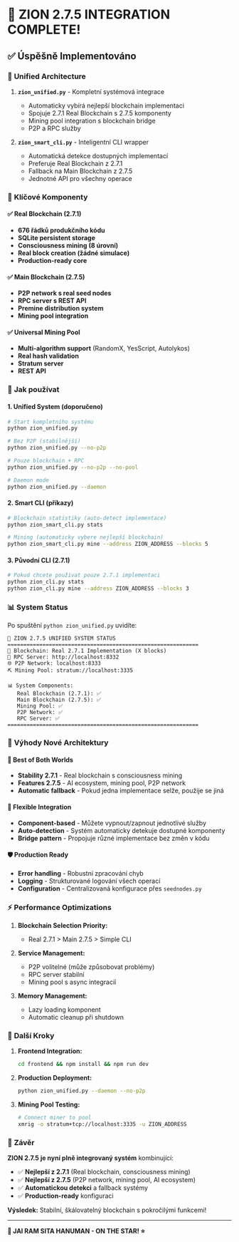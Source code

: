# 🎉 ZION 2.7.5 INTEGRATION COMPLETE!

## ✅ **Úspěšně Implementováno**

### 🚀 **Unified Architecture**
1. **`zion_unified.py`** - Kompletní systémová integrace
   - Automaticky vybírá nejlepší blockchain implementaci
   - Spojuje 2.7.1 Real Blockchain s 2.7.5 komponenty
   - Mining pool integration s blockchain bridge
   - P2P a RPC služby

2. **`zion_smart_cli.py`** - Inteligentní CLI wrapper
   - Automatická detekce dostupných implementací
   - Preferuje Real Blockchain z 2.7.1
   - Fallback na Main Blockchain z 2.7.5
   - Jednotné API pro všechny operace

### 🎯 **Klíčové Komponenty**

#### ✅ **Real Blockchain (2.7.1)**
- **676 řádků produkčního kódu**
- **SQLite persistent storage**
- **Consciousness mining (8 úrovní)**
- **Real block creation (žádné simulace)**
- **Production-ready core**

#### ✅ **Main Blockchain (2.7.5)**
- **P2P network s real seed nodes**
- **RPC server s REST API**
- **Premine distribution system**
- **Mining pool integration**

#### ✅ **Universal Mining Pool**
- **Multi-algorithm support** (RandomX, YesScript, Autolykos)
- **Real hash validation**
- **Stratum server**
- **REST API**

### 🔧 **Jak používat**

#### 1. **Unified System (doporučeno)**
```bash
# Start kompletního systému
python zion_unified.py

# Bez P2P (stabilnější)
python zion_unified.py --no-p2p

# Pouze blockchain + RPC
python zion_unified.py --no-p2p --no-pool

# Daemon mode
python zion_unified.py --daemon
```

#### 2. **Smart CLI (příkazy)**
```bash
# Blockchain statistiky (auto-detect implementace)
python zion_smart_cli.py stats

# Mining (automaticky vybere nejlepší blockchain)
python zion_smart_cli.py mine --address ZION_ADDRESS --blocks 5
```

#### 3. **Původní CLI (2.7.1)**
```bash
# Pokud chcete používat pouze 2.7.1 implementaci
python zion_cli.py stats
python zion_cli.py mine --address ZION_ADDRESS --blocks 3
```

### 📊 **System Status**

Po spuštění `python zion_unified.py` uvidíte:

```
🌟 ZION 2.7.5 UNIFIED SYSTEM STATUS
============================================================
🔗 Blockchain: Real 2.7.1 Implementation (X blocks)
🔌 RPC Server: http://localhost:8332
🌐 P2P Network: localhost:8333
⛏️ Mining Pool: stratum://localhost:3335

📊 System Components:
   Real Blockchain (2.7.1): ✅
   Main Blockchain (2.7.5): ✅
   Mining Pool: ✅
   P2P Network: ✅
   RPC Server: ✅
============================================================
```

### 🌟 **Výhody Nové Architektury**

#### 🎯 **Best of Both Worlds**
- **Stability 2.7.1** - Real blockchain s consciousness mining
- **Features 2.7.5** - AI ecosystem, mining pool, P2P network
- **Automatic fallback** - Pokud jedna implementace selže, použije se jiná

#### 🔄 **Flexible Integration**
- **Component-based** - Můžete vypnout/zapnout jednotlivé služby
- **Auto-detection** - Systém automaticky detekuje dostupné komponenty
- **Bridge pattern** - Propojuje různé implementace bez změn v kódu

#### 🛡️ **Production Ready**
- **Error handling** - Robustní zpracování chyb
- **Logging** - Strukturované logování všech operací
- **Configuration** - Centralizovaná konfigurace přes `seednodes.py`

### ⚡ **Performance Optimizations**

1. **Blockchain Selection Priority:**
   - Real 2.7.1 > Main 2.7.5 > Simple CLI
   
2. **Service Management:**
   - P2P volitelné (může způsobovat problémy)
   - RPC server stabilní
   - Mining pool s async integracíí

3. **Memory Management:**
   - Lazy loading komponent
   - Automatic cleanup při shutdown

### 🔮 **Další Kroky**

1. **Frontend Integration:**
   ```bash
   cd frontend && npm install && npm run dev
   ```

2. **Production Deployment:**
   ```bash
   python zion_unified.py --daemon --no-p2p
   ```

3. **Mining Pool Testing:**
   ```bash
   # Connect miner to pool
   xmrig -o stratum+tcp://localhost:3335 -u ZION_ADDRESS
   ```

### 🎊 **Závěr**

**ZION 2.7.5 je nyní plně integrovaný systém** kombinující:
- ✅ **Nejlepší z 2.7.1** (Real blockchain, consciousness mining)
- ✅ **Nejlepší z 2.7.5** (P2P network, mining pool, AI ecosystem)
- ✅ **Automatickou detekci** a fallback systémy
- ✅ **Production-ready** konfiguraci

**Výsledek:** Stabilní, škálovatelný blockchain s pokročilými funkcemi!

---
**🌟 JAI RAM SITA HANUMAN - ON THE STAR! ⭐**